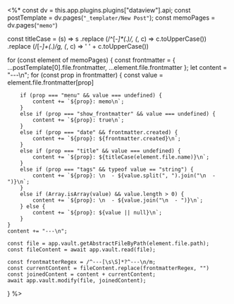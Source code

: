 <%*
const dv = this.app.plugins.plugins["dataview"].api;
const postTemplate = dv.pages(`"_templater/New Post"`);
const memoPages = dv.pages(`"memo"`)

const titleCase = (s) => s
	.replace (/^[-_]*(.)/, (_, c) => c.toUpperCase())
	.replace (/[-_]+(.)/g, (_, c) => ' ' + c.toUpperCase())

for (const element of memoPages) {
	const frontmatter = { ...postTemplate[0].file.frontmatter, ...element.file.frontmatter };
	let content = "---\n";
	for (const prop in frontmatter) {
		const value = element.file.frontmatter[prop]

		if (prop === "menu" && value === undefined) {
			content += `${prop}: memo\n`;
		}
		else if (prop === "show_frontmatter" && value === undefined) {
			content += `${prop}: true\n`;
		}
		else if (prop === "date" && frontmatter.created) {
			content += `${prop}: ${frontmatter.created}\n`;
		}
		else if (prop === "title" && value === undefined) {
			content += `${prop}: ${titleCase(element.file.name)}\n`;
		}
		else if (prop === "tags" && typeof value == "string") {
			content += `${prop}: \n  - ${value.split(", ").join("\n  - ")}\n`;
		}
		else if (Array.isArray(value) && value.length > 0) {
			content += `${prop}: \n  - ${value.join("\n  - ")}\n`;
		} else {
			content += `${prop}: ${value || null}\n`;
		}
	}
	content += "---\n";

	const file = app.vault.getAbstractFileByPath(element.file.path);
	const fileContent = await app.vault.read(file);

	const frontmatterRegex = /^---[\s\S]*?^---\n/m;
	const currentContent = fileContent.replace(frontmatterRegex, "")
	const joinedContent = content + currentContent;
	await app.vault.modify(file, joinedContent);
}
%>
